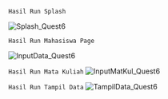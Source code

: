`Hasil Run Splash`

![Splash_Quest6](https://github.com/user-attachments/assets/8815d413-13d5-4b96-873a-5dead4b1d119)

`Hasil Run Mahasiswa Page`

![InputData_Quest6](https://github.com/user-attachments/assets/729bf4fa-8f1a-43c4-848b-2e4879c3374a)

`Hasil Run Mata Kuliah`
![InputMatKul_Quest6](https://github.com/user-attachments/assets/fd32068b-e6eb-4c81-b64d-9a4ac7107c4a)

`Hasil Run Tampil Data`
![TampilData_Quest6](https://github.com/user-attachments/assets/7f4fa2bd-ea34-4efd-9eb6-249d6159243d)
